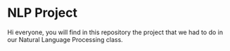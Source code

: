 # NLP Project 
Hi everyone, you will find in this repository the project that we had to do in our Natural Language Processing class. 
